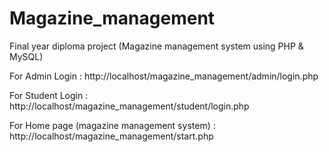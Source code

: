 # Magazine_management

Final year diploma project (Magazine management system using PHP & MySQL)

For Admin Login :
http://localhost/magazine_management/admin/login.php

For Student Login :
http://localhost/magazine_management/student/login.php

For Home page (magazine management system) :
http://localhost/magazine_management/start.php
